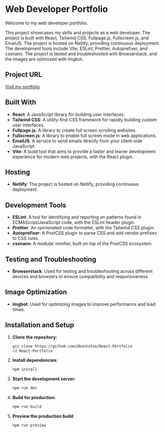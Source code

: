 # Web Developer Portfolio

Welcome to my web developer portfolio.

This project showcases my skills and projects as a web developer. The project is built with React, Tailwind CSS, Fullpage.js, Fullscreen.js, and EmailJS. The project is hosted on Netlify, providing continuous deployment. The development tools include Vite, ESLint, Prettier, Autoprefixer, and cssnano. The project is tested and troubleshooted with Browserstack, and the images are optimized with Imgbot.

## Project URL

[Visit my portfolio](https://timmurphywebdev.netlify.app/#Intro)

## Built With

- **React**: A JavaScript library for building user interfaces.
- **Tailwind CSS**: A utility-first CSS framework for rapidly building custom user interfaces.
- **Fullpage.js**: A library to create full screen scrolling websites.
- **Fullscreen.js**: A library to enable full screen mode in web applications.
- **EmailJS**: A service to send emails directly from your client-side JavaScript.
- **Vite**: A build tool that aims to provide a faster and leaner development experience for modern web projects, with the React plugin.

## Hosting

- **Netlify**: The project is hosted on Netlify, providing continuous deployment.

## Development Tools

- **ESLint**: A tool for identifying and reporting on patterns found in ECMAScript/JavaScript code, with the ESLint header plugin.
- **Prettier**: An opinionated code formatter, with the Tailwind CSS plugin.
- **Autoprefixer**: A PostCSS plugin to parse CSS and add vendor prefixes to CSS rules.
- **cssnano**: A modular minifier, built on top of the PostCSS ecosystem.

## Testing and Troubleshooting

- **Browserstack**: Used for testing and troubleshooting across different devices and browsers to ensure compatibility and responsiveness.

## Image Optimization

- **Imgbot**: Used for optimizing images to improve performance and load times.

## Installation and Setup

1. **Clone the repository:**

   ```sh
   git clone https://github.com/Ubuntufoo/React-Portfolio
   cd React-Portfolio
   ```

2. **Install dependencies**:

   ```bash
   npm install
   ```

3. **Start the development server**:

   ```bash
   npm run dev
   ```

4. **Build for production**:

   ```bash
   npm run build
   ```

5. **Preview the production build**:
   ```bash
   npm run preview
   ```
